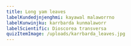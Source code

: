 ```yaml
---
title: Long yam leaves
labelKundedjnjenghmi: kayawal malaworrno
labelKunwinjku: karrbarda kunmalaworr
labelScientific: Dioscorea transversa
quizItemImage: /uploads/karrbarda_leaves.jpg
---
```

